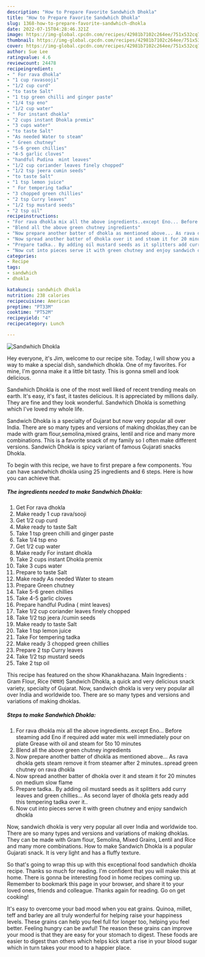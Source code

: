 ```yaml
---
description: "How to Prepare Favorite Sandwhich Dhokla"
title: "How to Prepare Favorite Sandwhich Dhokla"
slug: 1368-how-to-prepare-favorite-sandwhich-dhokla
date: 2022-07-15T04:28:46.321Z
image: https://img-global.cpcdn.com/recipes/42981b7102c264ee/751x532cq70/sandwhich-dhokla-recipe-main-photo.jpg
thumbnail: https://img-global.cpcdn.com/recipes/42981b7102c264ee/751x532cq70/sandwhich-dhokla-recipe-main-photo.jpg
cover: https://img-global.cpcdn.com/recipes/42981b7102c264ee/751x532cq70/sandwhich-dhokla-recipe-main-photo.jpg
author: Sue Lee
ratingvalue: 4.6
reviewcount: 24478
recipeingredient:
- " For rava dhokla"
- "1 cup ravasooji"
- "1/2 cup curd"
- "to taste Salt"
- "1 tsp green chilli and ginger paste"
- "1/4 tsp eno"
- "1/2 cup water"
- " For instant dhokla"
- "2 cups instant Dhokla premix"
- "3 cups water"
- "to taste Salt"
- "As needed Water to steam"
- " Green chutney"
- "5-6 green chillies"
- "4-5 garlic cloves"
- "handful Pudina  mint leaves"
- "1/2 cup coriander leaves finely chopped"
- "1/2 tsp jeera cumin seeds"
- "to taste Salt"
- "1 tsp lemon juice"
- " For tempering tadka"
- "3 chopped green chillies"
- "2 tsp Curry leaves"
- "1/2 tsp mustard seeds"
- "2 tsp oil"
recipeinstructions:
- "For rava dhokla mix all the above ingredients..except Eno... Before steaming add Eno if required add water mix well immediately pour on plate Grease with oil and steam for 5to 10 minutes"
- "Blend all the above green chutney ingredients"
- "Now prepare another batter of dhokla as mentioned above... As rava dhokla gets steam remove it from steamer after 2 minutes..spread green chutney on rava dhokla"
- "Now spread another batter of dhokla over it and steam it for 20 minutes on medium slow flame"
- "Prepare tadka.. By adding oil mustard seeds as it splitters add curry leaves and green chillies... As second layer of dhokla gets ready add this tempering tadka over it.."
- "Now cut into pieces serve it with green chutney and enjoy sandwich dhokla"
categories:
- Recipe
tags:
- sandwhich
- dhokla

katakunci: sandwhich dhokla 
nutrition: 238 calories
recipecuisine: American
preptime: "PT33M"
cooktime: "PT52M"
recipeyield: "4"
recipecategory: Lunch

---
```



![Sandwhich Dhokla](https://img-global.cpcdn.com/recipes/42981b7102c264ee/751x532cq70/sandwhich-dhokla-recipe-main-photo.jpg)

Hey everyone, it's Jim, welcome to our recipe site. Today, I will show you a way to make a special dish, sandwhich dhokla. One of my favorites. For mine, I'm gonna make it a little bit tasty. This is gonna smell and look delicious.

Sandwhich Dhokla is one of the most well liked of recent trending meals on earth. It's easy, it's fast, it tastes delicious. It is appreciated by millions daily. They are fine and they look wonderful. Sandwhich Dhokla is something which I've loved my whole life.

Sandwich Dhokla is a specialty of Gujarat but now very popular all over India. There are so many types and versions of making dhoklas,they can be made with gram flour,semolina,mixed grains, lentil and rice and many more combinations. This is a favorite snack of my family so I often make different versions. Sandwich Dhokla is spicy variant of famous Gujarati snacks Dhokla.


To begin with this recipe, we have to first prepare a few components. You can have sandwhich dhokla using 25 ingredients and 6 steps. Here is how you can achieve that.

<!--inarticleads1-->

##### The ingredients needed to make Sandwhich Dhokla:

1. Get  For rava dhokla
1. Make ready 1 cup rava/sooji
1. Get 1/2 cup curd
1. Make ready to taste Salt
1. Take 1 tsp green chilli and ginger paste
1. Take 1/4 tsp eno
1. Get 1/2 cup water
1. Make ready  For instant dhokla
1. Take 2 cups instant Dhokla premix
1. Take 3 cups water
1. Prepare to taste Salt
1. Make ready As needed Water to steam
1. Prepare  Green chutney
1. Take 5-6 green chillies
1. Take 4-5 garlic cloves
1. Prepare handful Pudina ( mint leaves)
1. Take 1/2 cup coriander leaves finely chopped
1. Take 1/2 tsp jeera /cumin seeds
1. Make ready to taste Salt
1. Take 1 tsp lemon juice
1. Take  For tempering tadka
1. Make ready 3 chopped green chillies
1. Prepare 2 tsp Curry leaves
1. Take 1/2 tsp mustard seeds
1. Take 2 tsp oil


This recipe has featured on the show Khanakhazana. Main Ingredients : Gram Flour, Rice (चावल) Sandwich Dhokla, a quick and very delicious snack variety, specialty of Gujarat. Now, sandwich dhokla is very very popular all over India and worldwide too. There are so many types and versions and variations of making dhoklas. 

<!--inarticleads2-->

##### Steps to make Sandwhich Dhokla:

1. For rava dhokla mix all the above ingredients..except Eno... Before steaming add Eno if required add water mix well immediately pour on plate Grease with oil and steam for 5to 10 minutes
1. Blend all the above green chutney ingredients
1. Now prepare another batter of dhokla as mentioned above... As rava dhokla gets steam remove it from steamer after 2 minutes..spread green chutney on rava dhokla
1. Now spread another batter of dhokla over it and steam it for 20 minutes on medium slow flame
1. Prepare tadka.. By adding oil mustard seeds as it splitters add curry leaves and green chillies... As second layer of dhokla gets ready add this tempering tadka over it..
1. Now cut into pieces serve it with green chutney and enjoy sandwich dhokla


Now, sandwich dhokla is very very popular all over India and worldwide too. There are so many types and versions and variations of making dhoklas. They can be made with Gram flour, Semolina, Mixed Grains, Lentil and Rice and many more combinations. How to make Sandwich Dhokla is a popular Gujarati snack. It is very light and has a fluffy texture. 

So that's going to wrap this up with this exceptional food sandwhich dhokla recipe. Thanks so much for reading. I'm confident that you will make this at home. There is gonna be interesting food in home recipes coming up. Remember to bookmark this page in your browser, and share it to your loved ones, friends and colleague. Thanks again for reading. Go on get cooking!

It's easy to overcome your bad mood when you eat grains. Quinoa, millet, teff and barley are all truly wonderful for helping raise your happiness levels. These grains can help you feel full for longer too, helping you feel better. Feeling hungry can be awful! The reason these grains can improve your mood is that they are easy for your stomach to digest. These foods are easier to digest than others which helps kick start a rise in your blood sugar which in turn takes your mood to a happier place.
